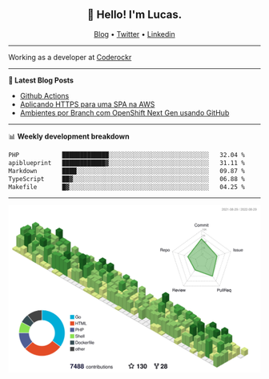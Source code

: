 <h2 align="center">👋 Hello! I'm Lucas.</h2>
<p align="center">
  <a href="https://www.lucassabreu.net.br/">Blog</a> •
  <a href="https://twitter.com/lucassabreu">Twitter</a> •
  <a href="https://www.linkedin.com/in/lucassantosabreu/">Linkedin</a>
</p>

---

Working as a developer at [Coderockr](https://github.com/Coderockr)

---

**📝 Latest Blog Posts**

<!-- BLOG-POST-LIST:START -->
- [Github Actions](https://www.lucassabreu.net.br/post/github-actions/)
- [Aplicando HTTPS para uma SPA na AWS](https://www.lucassabreu.net.br/post/aplicando-https-para-uma-spa-na-aws/)
- [Ambientes por Branch com OpenShift Next Gen usando GitHub](https://www.lucassabreu.net.br/post/ambientes-por-branch-com-openshift-next-gen-usando-github/)
<!-- BLOG-POST-LIST:END -->

---

📊 **Weekly development breakdown**
<!--START_SECTION:waka-->
```text
PHP            █████████████░░░░░░░░░░░░░░░░░░░░░░░░░░░░   32.04 % 
apiblueprint   ████████████▓░░░░░░░░░░░░░░░░░░░░░░░░░░░░   31.11 % 
Markdown       ████░░░░░░░░░░░░░░░░░░░░░░░░░░░░░░░░░░░░░   09.87 % 
TypeScript     ██▓░░░░░░░░░░░░░░░░░░░░░░░░░░░░░░░░░░░░░░   06.88 % 
Makefile       █▓░░░░░░░░░░░░░░░░░░░░░░░░░░░░░░░░░░░░░░░   04.25 % 
```
<!--END_SECTION:waka-->

---

![](./profile-3d-contrib/profile-green-animate.svg)
